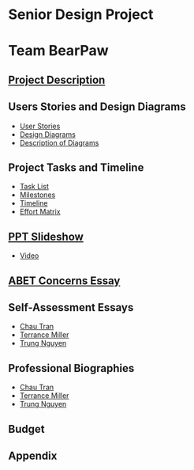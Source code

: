 # Senior Design Project
# Team BearPaw

## [Project Description](https://github.com/trhmc/Senior_design/blob/master/project_description.md)

## Users Stories and Design Diagrams
* [User Stories](https://github.com/trhmc/Senior_design/blob/master/user_stories.md)
* [Design Diagrams](https://github.com/trhmc/Senior_design/blob/master/design/design_diagrams.jpg)
* [Description of Diagrams](https://github.com/trhmc/Senior_design/blob/master/design/design_descriptions.md)

## Project Tasks and Timeline
* [Task List](https://github.com/trhmc/Senior_design/blob/master/Tasklist.md)
* [Milestones](https://github.com/trhmc/Senior_design/blob/master/milestones.md)
* [Timeline](https://github.com/trhmc/Senior_design/blob/master/timeline.md)
* [Effort Matrix](https://github.com/trhmc/Senior_design/blob/master/Effort%20Matrix%20(1).xlsx)

## [PPT Slideshow](https://docs.google.com/presentation/d/1z2yc3cS5Vx41gh7NpVhYIscbU1QC7fwbWy0-HC4Q4Hc/edit#slide=id.g291a16140f6_0_82)
* [Video](https://www.youtube.com/watch?v=zKyxEOJSPiQ) 

## [ABET Concerns Essay](https://github.com/trhmc/Senior_design/blob/master/essays/Constraints_Essay.docx)

## Self-Assessment Essays
* [Chau Tran](https://github.com/trhmc/Senior_design/blob/master/essays/tranc2_capstone_assessment.pdf)
* [Terrance Miller](https://github.com/trhmc/Senior_design/blob/master/essays/Individual_Capstone_Assessment_Terrancemiller.pdf)
* [Trung Nguyen]()

## Professional Biographies
* [Chau Tran](https://github.com/trhmc/Senior_design/blob/master/members_description/chau_tran.md)
* [Terrance Miller](https://github.com/trhmc/Senior_design/blob/master/members_description/Terrance_Miller.md)
* [Trung Nguyen](https://github.com/trhmc/Senior_design/blob/master/members_description/trung_nguyen.md)

## Budget

## Appendix